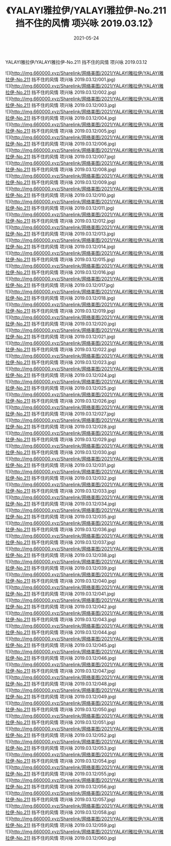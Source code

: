 ﻿---
layout: post
title:  《YALAYI雅拉伊/YALAYI雅拉伊-No.211 挡不住的风情 项兴咏 2019.03.12》
date:   2021-05-24
img: http://img.660000.xyz/Sharelink/网络美图/2021/YALAYI雅拉伊/YALAYI雅拉伊-No.211 挡不住的风情 项兴咏 2019.03.12/000.jpg
categories: [美女, 清纯, 唯美]
---

YALAYI雅拉伊/YALAYI雅拉伊-No.211 挡不住的风情 项兴咏 2019.03.12

 ![](http://img.660000.xyz/Sharelink/网络美图/2021/YALAYI雅拉伊/YALAYI雅拉伊-No.211 挡不住的风情 项兴咏 2019.03.12/001.jpg) <br>![](http://img.660000.xyz/Sharelink/网络美图/2021/YALAYI雅拉伊/YALAYI雅拉伊-No.211 挡不住的风情 项兴咏 2019.03.12/002.jpg) <br>![](http://img.660000.xyz/Sharelink/网络美图/2021/YALAYI雅拉伊/YALAYI雅拉伊-No.211 挡不住的风情 项兴咏 2019.03.12/003.jpg) <br>![](http://img.660000.xyz/Sharelink/网络美图/2021/YALAYI雅拉伊/YALAYI雅拉伊-No.211 挡不住的风情 项兴咏 2019.03.12/004.jpg) <br>![](http://img.660000.xyz/Sharelink/网络美图/2021/YALAYI雅拉伊/YALAYI雅拉伊-No.211 挡不住的风情 项兴咏 2019.03.12/005.jpg) <br>![](http://img.660000.xyz/Sharelink/网络美图/2021/YALAYI雅拉伊/YALAYI雅拉伊-No.211 挡不住的风情 项兴咏 2019.03.12/006.jpg) <br>![](http://img.660000.xyz/Sharelink/网络美图/2021/YALAYI雅拉伊/YALAYI雅拉伊-No.211 挡不住的风情 项兴咏 2019.03.12/007.jpg) <br>![](http://img.660000.xyz/Sharelink/网络美图/2021/YALAYI雅拉伊/YALAYI雅拉伊-No.211 挡不住的风情 项兴咏 2019.03.12/008.jpg) <br>![](http://img.660000.xyz/Sharelink/网络美图/2021/YALAYI雅拉伊/YALAYI雅拉伊-No.211 挡不住的风情 项兴咏 2019.03.12/009.jpg) <br>![](http://img.660000.xyz/Sharelink/网络美图/2021/YALAYI雅拉伊/YALAYI雅拉伊-No.211 挡不住的风情 项兴咏 2019.03.12/010.jpg) <br>![](http://img.660000.xyz/Sharelink/网络美图/2021/YALAYI雅拉伊/YALAYI雅拉伊-No.211 挡不住的风情 项兴咏 2019.03.12/011.jpg) <br>![](http://img.660000.xyz/Sharelink/网络美图/2021/YALAYI雅拉伊/YALAYI雅拉伊-No.211 挡不住的风情 项兴咏 2019.03.12/012.jpg) <br>![](http://img.660000.xyz/Sharelink/网络美图/2021/YALAYI雅拉伊/YALAYI雅拉伊-No.211 挡不住的风情 项兴咏 2019.03.12/013.jpg) <br>![](http://img.660000.xyz/Sharelink/网络美图/2021/YALAYI雅拉伊/YALAYI雅拉伊-No.211 挡不住的风情 项兴咏 2019.03.12/014.jpg) <br>![](http://img.660000.xyz/Sharelink/网络美图/2021/YALAYI雅拉伊/YALAYI雅拉伊-No.211 挡不住的风情 项兴咏 2019.03.12/015.jpg) <br>![](http://img.660000.xyz/Sharelink/网络美图/2021/YALAYI雅拉伊/YALAYI雅拉伊-No.211 挡不住的风情 项兴咏 2019.03.12/016.jpg) <br>![](http://img.660000.xyz/Sharelink/网络美图/2021/YALAYI雅拉伊/YALAYI雅拉伊-No.211 挡不住的风情 项兴咏 2019.03.12/017.jpg) <br>![](http://img.660000.xyz/Sharelink/网络美图/2021/YALAYI雅拉伊/YALAYI雅拉伊-No.211 挡不住的风情 项兴咏 2019.03.12/018.jpg) <br>![](http://img.660000.xyz/Sharelink/网络美图/2021/YALAYI雅拉伊/YALAYI雅拉伊-No.211 挡不住的风情 项兴咏 2019.03.12/019.jpg) <br>![](http://img.660000.xyz/Sharelink/网络美图/2021/YALAYI雅拉伊/YALAYI雅拉伊-No.211 挡不住的风情 项兴咏 2019.03.12/020.jpg) <br>![](http://img.660000.xyz/Sharelink/网络美图/2021/YALAYI雅拉伊/YALAYI雅拉伊-No.211 挡不住的风情 项兴咏 2019.03.12/021.jpg) <br>![](http://img.660000.xyz/Sharelink/网络美图/2021/YALAYI雅拉伊/YALAYI雅拉伊-No.211 挡不住的风情 项兴咏 2019.03.12/022.jpg) <br>![](http://img.660000.xyz/Sharelink/网络美图/2021/YALAYI雅拉伊/YALAYI雅拉伊-No.211 挡不住的风情 项兴咏 2019.03.12/023.jpg) <br>![](http://img.660000.xyz/Sharelink/网络美图/2021/YALAYI雅拉伊/YALAYI雅拉伊-No.211 挡不住的风情 项兴咏 2019.03.12/024.jpg) <br>![](http://img.660000.xyz/Sharelink/网络美图/2021/YALAYI雅拉伊/YALAYI雅拉伊-No.211 挡不住的风情 项兴咏 2019.03.12/025.jpg) <br>![](http://img.660000.xyz/Sharelink/网络美图/2021/YALAYI雅拉伊/YALAYI雅拉伊-No.211 挡不住的风情 项兴咏 2019.03.12/026.jpg) <br>![](http://img.660000.xyz/Sharelink/网络美图/2021/YALAYI雅拉伊/YALAYI雅拉伊-No.211 挡不住的风情 项兴咏 2019.03.12/027.jpg) <br>![](http://img.660000.xyz/Sharelink/网络美图/2021/YALAYI雅拉伊/YALAYI雅拉伊-No.211 挡不住的风情 项兴咏 2019.03.12/028.jpg) <br>![](http://img.660000.xyz/Sharelink/网络美图/2021/YALAYI雅拉伊/YALAYI雅拉伊-No.211 挡不住的风情 项兴咏 2019.03.12/029.jpg) <br>![](http://img.660000.xyz/Sharelink/网络美图/2021/YALAYI雅拉伊/YALAYI雅拉伊-No.211 挡不住的风情 项兴咏 2019.03.12/030.jpg) <br>![](http://img.660000.xyz/Sharelink/网络美图/2021/YALAYI雅拉伊/YALAYI雅拉伊-No.211 挡不住的风情 项兴咏 2019.03.12/031.jpg) <br>![](http://img.660000.xyz/Sharelink/网络美图/2021/YALAYI雅拉伊/YALAYI雅拉伊-No.211 挡不住的风情 项兴咏 2019.03.12/032.jpg) <br>![](http://img.660000.xyz/Sharelink/网络美图/2021/YALAYI雅拉伊/YALAYI雅拉伊-No.211 挡不住的风情 项兴咏 2019.03.12/033.jpg) <br>![](http://img.660000.xyz/Sharelink/网络美图/2021/YALAYI雅拉伊/YALAYI雅拉伊-No.211 挡不住的风情 项兴咏 2019.03.12/034.jpg) <br>![](http://img.660000.xyz/Sharelink/网络美图/2021/YALAYI雅拉伊/YALAYI雅拉伊-No.211 挡不住的风情 项兴咏 2019.03.12/035.jpg) <br>![](http://img.660000.xyz/Sharelink/网络美图/2021/YALAYI雅拉伊/YALAYI雅拉伊-No.211 挡不住的风情 项兴咏 2019.03.12/036.jpg) <br>![](http://img.660000.xyz/Sharelink/网络美图/2021/YALAYI雅拉伊/YALAYI雅拉伊-No.211 挡不住的风情 项兴咏 2019.03.12/037.jpg) <br>![](http://img.660000.xyz/Sharelink/网络美图/2021/YALAYI雅拉伊/YALAYI雅拉伊-No.211 挡不住的风情 项兴咏 2019.03.12/038.jpg) <br>![](http://img.660000.xyz/Sharelink/网络美图/2021/YALAYI雅拉伊/YALAYI雅拉伊-No.211 挡不住的风情 项兴咏 2019.03.12/039.jpg) <br>![](http://img.660000.xyz/Sharelink/网络美图/2021/YALAYI雅拉伊/YALAYI雅拉伊-No.211 挡不住的风情 项兴咏 2019.03.12/040.jpg) <br>![](http://img.660000.xyz/Sharelink/网络美图/2021/YALAYI雅拉伊/YALAYI雅拉伊-No.211 挡不住的风情 项兴咏 2019.03.12/041.jpg) <br>![](http://img.660000.xyz/Sharelink/网络美图/2021/YALAYI雅拉伊/YALAYI雅拉伊-No.211 挡不住的风情 项兴咏 2019.03.12/042.jpg) <br>![](http://img.660000.xyz/Sharelink/网络美图/2021/YALAYI雅拉伊/YALAYI雅拉伊-No.211 挡不住的风情 项兴咏 2019.03.12/043.jpg) <br>![](http://img.660000.xyz/Sharelink/网络美图/2021/YALAYI雅拉伊/YALAYI雅拉伊-No.211 挡不住的风情 项兴咏 2019.03.12/044.jpg) <br>![](http://img.660000.xyz/Sharelink/网络美图/2021/YALAYI雅拉伊/YALAYI雅拉伊-No.211 挡不住的风情 项兴咏 2019.03.12/045.jpg) <br>![](http://img.660000.xyz/Sharelink/网络美图/2021/YALAYI雅拉伊/YALAYI雅拉伊-No.211 挡不住的风情 项兴咏 2019.03.12/046.jpg) <br>![](http://img.660000.xyz/Sharelink/网络美图/2021/YALAYI雅拉伊/YALAYI雅拉伊-No.211 挡不住的风情 项兴咏 2019.03.12/047.jpg) <br>![](http://img.660000.xyz/Sharelink/网络美图/2021/YALAYI雅拉伊/YALAYI雅拉伊-No.211 挡不住的风情 项兴咏 2019.03.12/048.jpg) <br>![](http://img.660000.xyz/Sharelink/网络美图/2021/YALAYI雅拉伊/YALAYI雅拉伊-No.211 挡不住的风情 项兴咏 2019.03.12/049.jpg) <br>![](http://img.660000.xyz/Sharelink/网络美图/2021/YALAYI雅拉伊/YALAYI雅拉伊-No.211 挡不住的风情 项兴咏 2019.03.12/050.jpg) <br>![](http://img.660000.xyz/Sharelink/网络美图/2021/YALAYI雅拉伊/YALAYI雅拉伊-No.211 挡不住的风情 项兴咏 2019.03.12/051.jpg) <br>![](http://img.660000.xyz/Sharelink/网络美图/2021/YALAYI雅拉伊/YALAYI雅拉伊-No.211 挡不住的风情 项兴咏 2019.03.12/052.jpg) <br>![](http://img.660000.xyz/Sharelink/网络美图/2021/YALAYI雅拉伊/YALAYI雅拉伊-No.211 挡不住的风情 项兴咏 2019.03.12/053.jpg) <br>![](http://img.660000.xyz/Sharelink/网络美图/2021/YALAYI雅拉伊/YALAYI雅拉伊-No.211 挡不住的风情 项兴咏 2019.03.12/054.jpg) <br>![](http://img.660000.xyz/Sharelink/网络美图/2021/YALAYI雅拉伊/YALAYI雅拉伊-No.211 挡不住的风情 项兴咏 2019.03.12/055.jpg) <br>![](http://img.660000.xyz/Sharelink/网络美图/2021/YALAYI雅拉伊/YALAYI雅拉伊-No.211 挡不住的风情 项兴咏 2019.03.12/056.jpg) <br>![](http://img.660000.xyz/Sharelink/网络美图/2021/YALAYI雅拉伊/YALAYI雅拉伊-No.211 挡不住的风情 项兴咏 2019.03.12/057.jpg) <br>![](http://img.660000.xyz/Sharelink/网络美图/2021/YALAYI雅拉伊/YALAYI雅拉伊-No.211 挡不住的风情 项兴咏 2019.03.12/058.jpg) <br>![](http://img.660000.xyz/Sharelink/网络美图/2021/YALAYI雅拉伊/YALAYI雅拉伊-No.211 挡不住的风情 项兴咏 2019.03.12/059.jpg) <br>![](http://img.660000.xyz/Sharelink/网络美图/2021/YALAYI雅拉伊/YALAYI雅拉伊-No.211 挡不住的风情 项兴咏 2019.03.12/060.jpg) <br>
